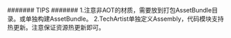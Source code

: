 #######  TIPS  #######
1.注意非AOT的材质，需要放到打包AssetBundle目录。或单独构建AssetBundle。
2.TechArtist单独定义Assembly，代码模块支持热更新。注意保证资源热更新即可。

